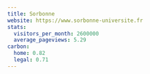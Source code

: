```yaml
---
title: Sorbonne
website: https://www.sorbonne-universite.fr
stats:
  visitors_per_month: 2600000
  average_pageviews: 5.29
carbon:
  home: 0.82
  legal: 0.71
---
```

